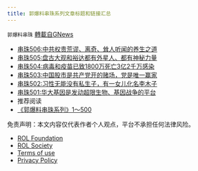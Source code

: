 ```yaml
---
title: 郭爆料串珠系列文章标题和链接汇总
---
```

`郭爆料串珠` [轉載自GNews](https://gnews.org/zh-hans/1800253/)

- [串珠506:中共权贵荒谬、离奇、耸人听闻的养生之道](http://串珠506:中共权贵荒谬、离奇、耸人听闻的养生之道%20串珠505:盘古大观和裕达都有外星人、都有神秘力量%20串珠504:病毒和疫苗已致1800万死亡3亿2千万感染%20串珠503:中国股市是共产党开的赌场，党是唯一赢家%20串珠502:习性无能没有私生子，有一女儿化名李木子%20串珠501:华大基因是发动超限生物、基因战争的平台)
- [串珠505:盘古大观和裕达都有外星人、都有神秘力量](http://串珠506:中共权贵荒谬、离奇、耸人听闻的养生之道%20串珠505:盘古大观和裕达都有外星人、都有神秘力量%20串珠504:病毒和疫苗已致1800万死亡3亿2千万感染%20串珠503:中国股市是共产党开的赌场，党是唯一赢家%20串珠502:习性无能没有私生子，有一女儿化名李木子%20串珠501:华大基因是发动超限生物、基因战争的平台)
- [串珠504:病毒和疫苗已致1800万死亡3亿2千万感染](http://串珠506:中共权贵荒谬、离奇、耸人听闻的养生之道%20串珠505:盘古大观和裕达都有外星人、都有神秘力量%20串珠504:病毒和疫苗已致1800万死亡3亿2千万感染%20串珠503:中国股市是共产党开的赌场，党是唯一赢家%20串珠502:习性无能没有私生子，有一女儿化名李木子%20串珠501:华大基因是发动超限生物、基因战争的平台)
- [串珠503:中国股市是共产党开的赌场，党是唯一赢家](http://串珠506:中共权贵荒谬、离奇、耸人听闻的养生之道%20串珠505:盘古大观和裕达都有外星人、都有神秘力量%20串珠504:病毒和疫苗已致1800万死亡3亿2千万感染%20串珠503:中国股市是共产党开的赌场，党是唯一赢家%20串珠502:习性无能没有私生子，有一女儿化名李木子%20串珠501:华大基因是发动超限生物、基因战争的平台)
- [串珠502:习性无能没有私生子，有一女儿化名李木子](http://串珠506:中共权贵荒谬、离奇、耸人听闻的养生之道%20串珠505:盘古大观和裕达都有外星人、都有神秘力量%20串珠504:病毒和疫苗已致1800万死亡3亿2千万感染%20串珠503:中国股市是共产党开的赌场，党是唯一赢家%20串珠502:习性无能没有私生子，有一女儿化名李木子%20串珠501:华大基因是发动超限生物、基因战争的平台)
- [串珠501:华大基因是发动超限生物、基因战争的平台](http://串珠506:中共权贵荒谬、离奇、耸人听闻的养生之道%20串珠505:盘古大观和裕达都有外星人、都有神秘力量%20串珠504:病毒和疫苗已致1800万死亡3亿2千万感染%20串珠503:中国股市是共产党开的赌场，党是唯一赢家%20串珠502:习性无能没有私生子，有一女儿化名李木子%20串珠501:华大基因是发动超限生物、基因战争的平台)
- 推荐阅读
- [《郭爆料串珠系列》1～500](http://《郭爆料串珠系列》1～500)




 

免责声明：本文内容仅代表作者个人观点，平台不承担任何法律风险。

- [ROL Foundation](https://rolfoundation.org/)
- [ROL Society](https://rolsociety.org/)
- [Terms of use](https://gnews.org/terms-of-use-3/)
- [Privacy Policy](https://gnews.org/privacy-policy/)
